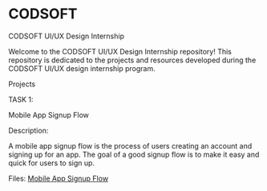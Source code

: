 # CODSOFT
CODSOFT UI/UX Design Internship

Welcome to the CODSOFT UI/UX Design Internship repository! This repository is dedicated to the projects and resources developed during the CODSOFT UI/UX design internship program.

Projects

TASK 1:  

Mobile App Signup Flow

Description:  

A mobile app signup flow is the process of users creating an account and signing up for an
 app. The goal of a good signup flow is to make it easy and quick for users to sign up.

Files: [ Mobile App Signup Flow ](https://www.figma.com/design/xcBU4hJXGmMwv8u4MxyZct/TASK-1?node-id=0-1&t=x5nU1W8BUV6xtGCY-1)
